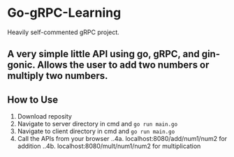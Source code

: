 # Go-gRPC-Learning
Heavily self-commented gRPC project.

A very simple little API using go, gRPC, and gin-gonic. Allows the user to add two numbers or multiply two numbers. 
---
## **How to Use**
1. Download reposity
2. Navigate to server directory in cmd and ```go run main.go```
3. Navigate to client directory in cmd and ```go run main.go```
4. Call the APIs from your browser
..4a. localhost:8080/add/num1/num2 for addition
..4b. localhost:8080/mult/num1/num2 for multiplication
